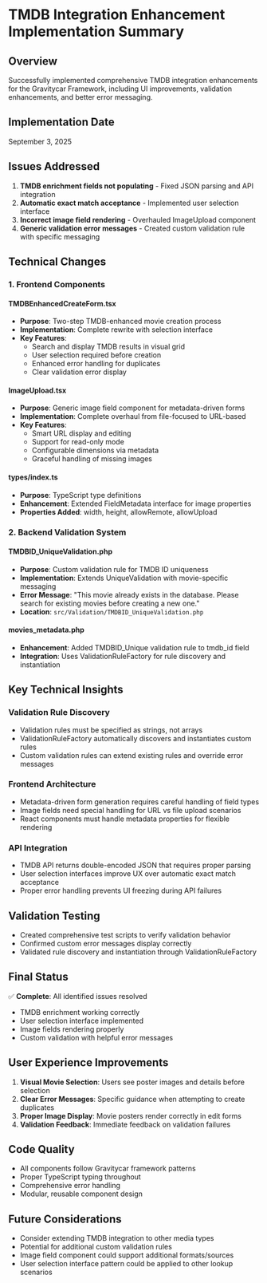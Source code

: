 # TMDB Integration Enhancement Implementation Summary

## Overview
Successfully implemented comprehensive TMDB integration enhancements for the Gravitycar Framework, including UI improvements, validation enhancements, and better error messaging.

## Implementation Date
September 3, 2025

## Issues Addressed
1. **TMDB enrichment fields not populating** - Fixed JSON parsing and API integration
2. **Automatic exact match acceptance** - Implemented user selection interface
3. **Incorrect image field rendering** - Overhauled ImageUpload component
4. **Generic validation error messages** - Created custom validation rule with specific messaging

## Technical Changes

### 1. Frontend Components

#### TMDBEnhancedCreateForm.tsx
- **Purpose**: Two-step TMDB-enhanced movie creation process
- **Implementation**: Complete rewrite with selection interface
- **Key Features**:
  - Search and display TMDB results in visual grid
  - User selection required before creation
  - Enhanced error handling for duplicates
  - Clear validation error display

#### ImageUpload.tsx
- **Purpose**: Generic image field component for metadata-driven forms
- **Implementation**: Complete overhaul from file-focused to URL-based
- **Key Features**:
  - Smart URL display and editing
  - Support for read-only mode
  - Configurable dimensions via metadata
  - Graceful handling of missing images

#### types/index.ts
- **Purpose**: TypeScript type definitions
- **Enhancement**: Extended FieldMetadata interface for image properties
- **Properties Added**: width, height, allowRemote, allowUpload

### 2. Backend Validation System

#### TMDBID_UniqueValidation.php
- **Purpose**: Custom validation rule for TMDB ID uniqueness
- **Implementation**: Extends UniqueValidation with movie-specific messaging
- **Error Message**: "This movie already exists in the database. Please search for existing movies before creating a new one."
- **Location**: `src/Validation/TMDBID_UniqueValidation.php`

#### movies_metadata.php
- **Enhancement**: Added TMDBID_Unique validation rule to tmdb_id field
- **Integration**: Uses ValidationRuleFactory for rule discovery and instantiation

## Key Technical Insights

### Validation Rule Discovery
- Validation rules must be specified as strings, not arrays
- ValidationRuleFactory automatically discovers and instantiates custom rules
- Custom validation rules can extend existing rules and override error messages

### Frontend Architecture
- Metadata-driven form generation requires careful handling of field types
- Image fields need special handling for URL vs file upload scenarios
- React components must handle metadata properties for flexible rendering

### API Integration
- TMDB API returns double-encoded JSON that requires proper parsing
- User selection interfaces improve UX over automatic exact match acceptance
- Proper error handling prevents UI freezing during API failures

## Validation Testing
- Created comprehensive test scripts to verify validation behavior
- Confirmed custom error messages display correctly
- Validated rule discovery and instantiation through ValidationRuleFactory

## Final Status
✅ **Complete**: All identified issues resolved
- TMDB enrichment working correctly
- User selection interface implemented
- Image fields rendering properly
- Custom validation with helpful error messages

## User Experience Improvements
1. **Visual Movie Selection**: Users see poster images and details before selection
2. **Clear Error Messages**: Specific guidance when attempting to create duplicates
3. **Proper Image Display**: Movie posters render correctly in edit forms
4. **Validation Feedback**: Immediate feedback on validation failures

## Code Quality
- All components follow Gravitycar framework patterns
- Proper TypeScript typing throughout
- Comprehensive error handling
- Modular, reusable component design

## Future Considerations
- Consider extending TMDB integration to other media types
- Potential for additional custom validation rules
- Image field component could support additional formats/sources
- User selection interface pattern could be applied to other lookup scenarios
